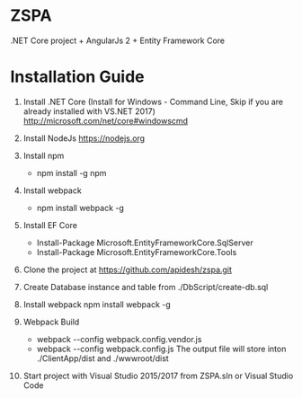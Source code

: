 # ZSPA
 .NET Core project + AngularJs 2 + Entity Framework Core


Installation Guide
===================
1.  Install .NET Core (Install for Windows - Command Line, Skip if you are already installed with VS.NET 2017)
    http://microsoft.com/net/core#windowscmd
2.  Install NodeJs
    https://nodejs.org
3. Install npm 
      - npm install -g npm
4. Install webpack
      - npm install webpack -g
5. Install EF Core 
    - Install-Package Microsoft.EntityFrameworkCore.SqlServer
    - Install-Package Microsoft.EntityFrameworkCore.Tools

6. Clone the project at https://github.com/apidesh/zspa.git

7. Create Database instance and table from ./DbScript/create-db.sql

8. Install webpack
   npm install webpack -g
9. Webpack Build
    - webpack --config webpack.config.vendor.js
    - webpack --config webpack.config.js
   The output file will store inton ./ClientApp/dist and ./wwwroot/dist
   
10. Start project with Visual Studio 2015/2017 from ZSPA.sln  or Visual Studio Code

   

